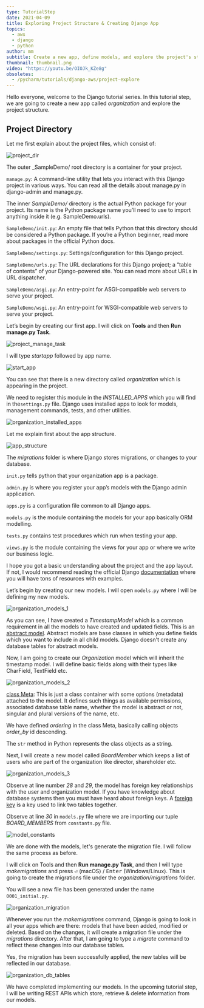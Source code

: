 ```yaml
---
type: TutorialStep
date: 2021-04-09
title: Exploring Project Structure & Creating Django App
topics:
  - aws
  - django
  - python
author: mm
subtitle: Create a new app, define models, and explore the project's structure.
thumbnail: thumbnail.png
video: "https://youtu.be/OIOJk_KZe8g"
obsoletes:
  - /pycharm/tutorials/django-aws/project-explore
---
```


Hello everyone, welcome to the Django tutorial series. In this tutorial step, we are going to create a new app called _organization_ and explore the project structure.

## Project Directory

Let me first explain about the project files, which consist of:

![project_dir](steps/step1.png)

The outer \_SampleDemo/ root directory is a container for your project.

`manage.py`: A command-line utility that lets you interact with this Django project in various ways. You can read all the details about manage.py in django-admin and manage.py.

The inner _SampleDemo/_ directory is the actual Python package for your project. Its name is the Python package name you’ll need to use to import anything inside it (e.g. SampleDemo.urls).

`SampleDemo/init.py`: An empty file that tells Python that this directory should be considered a Python package. If you’re a Python beginner, read more about packages in the official Python docs.

`SampleDemo/settings.py`: Settings/configuration for this Django project.

`SampleDemo/urls.py`: The URL declarations for this Django project; a “table of contents” of your Django-powered site. You can read more about URLs in URL dispatcher.

`SampleDemo/asgi.py`: An entry-point for ASGI-compatible web servers to serve your project.

`SampleDemo/wsgi.py`: An entry-point for WSGI-compatible web servers to serve your project.

Let’s begin by creating our first app. I will click on **Tools** and then **Run manage.py Task**.

![project_manage_task](steps/step2.png)

I will type _startapp_ followed by app name.

![start_app](steps/step3.png)

You can see that there is a new directory called _organization_ which is appearing in the project.

We need to register this module in the _INSTALLED_APPS_ which you will find in the`settings.py` file. Django uses installed apps to look for models, management commands, tests, and other utilities.

![organization_installed_apps](steps/step4.png)

Let me explain first about the app structure.

![app_structure](steps/step5.png)

The _migrations_ folder is where Django stores migrations, or changes to your database.

`init.py` tells python that your organization app is a package.

`admin.py` is where you register your app’s models with the Django admin application.

`apps.py` is a configuration file common to all Django apps.

`models.py` is the module containing the models for your app basically ORM modelling.

`tests.py` contains test procedures which run when testing your app.

`views.py` is the module containing the views for your app or where we write our business logic.

I hope you got a basic understanding about the project and the app layout. If not, I would recommend reading the official Django [documentation](https://docs.djangoproject.com/en/3.2/) where you will have tons of resources with examples.

Let’s begin by creating our new models. I will open `models.py` where I will be defining my new models.

![organization_models_1](steps/step6.png)

As you can see, I have created a _TimestampModel_ which is a common requirement in all the models to have created and updated fields. This is an [abstract model](https://docs.djangoproject.com/en/3.1/topics/db/models/#abstract-base-classes).
Abstract models are base classes in which you define fields which you want to include in all child models. Django doesn't create any database tables for abstract models.

Now, I am going to create our _Organization_ model which will inherit the timestamp model. I will define basic fields along with their types like CharField, TextField etc.

![organization_models_2](steps/step7.png)

[class Meta](https://docs.djangoproject.com/en/3.1/topics/db/models/#meta-options): This is just a class container with some options (metadata) attached to the model. It defines such things as available permissions, associated database table name, whether the model is abstract or not, singular and plural versions of the name, etc.

We have defined _ordering_ in the class Meta, basically calling objects _order_by_ id descending.

The `str` method in Python represents the class objects as a string.

Next, I will create a new model called _BoardMember_ which keeps a list of users who are part of the organization like director, shareholder etc.

![organization_models_3](steps/step8.png)

Observe at line number _28_ and _29_, the model has foreign key relationships with the user and organization model. If you have knowledge about database systems then you must have heard about foreign keys. A [foreign key](https://en.wikipedia.org/wiki/Foreign_key) is a key used to link two tables together.

Observe at line _30_ in `models.py` file where we are importing our tuple _BOARD_MEMBERS_ from `constants.py` file.

![model_constants](steps/step9.png)

We are done with the models, let's generate the migration file. I will follow the same process as before.

I will click on Tools and then **Run manage.py Task**, and then I will type _makemigrations_ and press <kbd>⏎</kbd> (macOS) / <kbd>Enter</kbd> (Windows/Linux). This is going to create the migrations file under the _organization/migrations_ folder.

You will see a new file has been generated under the name `0001_initial.py`.

![organization_migration](steps/step10.png)

Whenever you run the _makemigrations_ command, Django is going to look in all your apps which are there: models that have been added, modified or deleted. Based on the changes, it will create a migration file under the _migrations_ directory. After that, I am going to type a _migrate_ command to reflect these changes into our database tables.

Yes, the migration has been successfully applied, the new tables will be reflected in our database.

![organization_db_tables](steps/step11.png)

We have completed implementing our models. In the upcoming tutorial step, I will be writing REST APIs which store, retrieve & delete information from our models.
